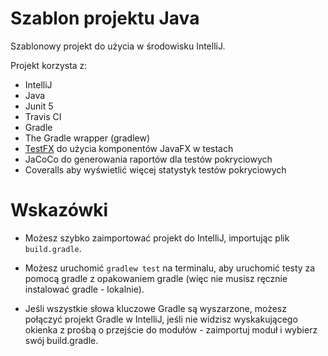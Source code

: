 # Szablon projektu Java

Szablonowy projekt do użycia w środowisku IntelliJ.

Projekt korzysta z:
* IntelliJ
* Java
* Junit 5
* Travis CI
* Gradle
* The Gradle wrapper (gradlew)
* [TestFX](https://github.com/TestFX/TestFX) do użycia komponentów JavaFX w testach
* JaCoCo do generowania raportów dla testów pokryciowych
* Coveralls aby wyświetlić więcej statystyk testów pokryciowych

# Wskazówki
* Możesz szybko zaimportować projekt do IntelliJ, importując plik `build.gradle`.

* Możesz uruchomić `gradlew test` na terminalu, aby uruchomić testy za pomocą gradle z opakowaniem gradle (więc nie musisz ręcznie instalować gradle - lokalnie).

* Jeśli wszystkie słowa kluczowe Gradle są wyszarzone, możesz połączyć projekt Gradle w IntelliJ, jeśli nie widzisz wyskakującego okienka z prośbą o przejście do modułów - zaimportuj moduł i wybierz swój build.gradle.
